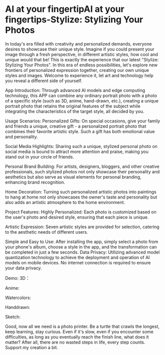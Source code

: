 # AI at your fingertipAI at your fingertips-Stylize: Stylizing Your Photos

In today's era filled with creativity and personalized demands, everyone desires to showcase their unique style. Imagine if you could present your image through a fresh perspective, in different artistic styles, how cool and unique would that be! This is exactly the experience that our latest "Stylize: Stylizing Your Photos".
 In this era of endless possibilities, let's explore new frontiers of personalized expression together, creating our own unique styles and images. Welcome to experience it, let art and technology help you reveal a different side of yourself.

App Introduction:
Through advanced AI models and edge computing technology, this APP can combine any ordinary portrait photo with a photo of a specific style (such as 3D, anime, hand-drawn, etc.), creating a unique portrait photo that retains the original features of the subject while integrating the characteristics of the target style, all decided by you.

Usage Scenarios:
Personalized Gifts: On special occasions, give your family and friends a unique, creative gift - a personalized portrait photo that combines their favorite artistic style. Such a gift has both emotional value and personality.

Social Media Highlights: Sharing such a unique, stylized personal photo on social media is bound to attract more attention and praise, making you stand out in your circle of friends.

Personal Brand Building: For artists, designers, bloggers, and other creative professionals, such stylized photos not only showcase their personality and aesthetics but also serve as visual elements for personal branding, enhancing brand recognition.

Home Decoration: Turning such personalized artistic photos into paintings to hang at home not only showcases the owner's taste and personality but also adds an artistic atmosphere to the home environment.

Project Features:
Highly Personalized: Each photo is customized based on the user's photo and desired style, ensuring that each piece is unique.

Artistic Expression: Seven artistic styles are provided for selection, catering to the aesthetic needs of different users.

Simple and Easy to Use: After installing the app, simply select a photo from your phone's album, choose a style in the app, and the transformation can be completed in just a few seconds.
Data Privacy: Utilizing advanced model quantization technology to achieve the deployment and operation of AI models on mobile devices. No internet connection is required to ensure your data privacy.

Demo:
3D：

Anime:

Watercolors:

Handdrawn:

Sketch:

Good, now all we need is a photo printer.
Be a turtle that crawls the longest, keep learning, stay curious. Even if it's slow, even if you encounter some difficulties, as long as you eventually reach the finish line, what does it matter? After all, there are no wasted steps in life, every step counts. Support my creation a bit.
